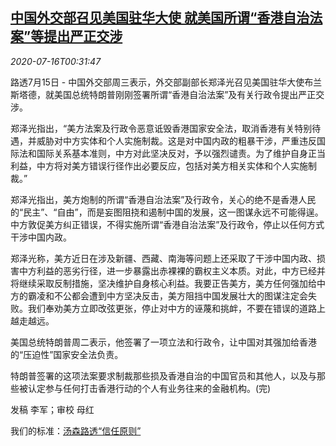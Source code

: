 <!--1594862594000-->
[中国外交部召见美国驻华大使 就美国所谓“香港自治法案”等提出严正交涉](https://cn.reuters.com/article/china-usa-ambassador-0715-wedn-idCNKCS24H01D)
------

<div><i>2020-07-16T00:31:47</i></div><div class="StandardArticleBody_body"><p>路透7月15日 - 中国外交部周三表示，外交部副部长郑泽光召见美国驻华大使布兰斯塔德，就美国总统特朗普刚刚签署所谓“香港自治法案”及有关行政令提出严正交涉。 </p><p>郑泽光指出，“美方法案及行政令恶意诋毁香港国家安全法，取消香港有关特别待遇，并威胁对中方实体和个人实施制裁。这是对中国内政的粗暴干涉，严重违反国际法和国际关系基本准则，中方对此坚决反对，予以强烈谴责。为了维护自身正当利益，中方将对美方错误行径作出必要反应，包括对美方相关实体和个人实施制裁。” </p><p>郑泽光指出，美方炮制的所谓“香港自治法案”及行政令，关心的绝不是香港人民的“民主”、“自由”，而是妄图阻挠和遏制中国的发展，这一图谋永远不可能得逞。中方敦促美方纠正错误，不得实施所谓“香港自治法案”及行政令，停止以任何方式干涉中国内政。 　 </p><p>郑泽光称，美方近日在涉及新疆、西藏、南海等问题上还采取了干涉中国内政、损害中方利益的恶劣行径，进一步暴露出赤裸裸的霸权主义本质。对此，中方已经并将继续采取反制措施，坚决维护自身核心利益。我要正告美方，美方任何强加给中方的霸凌和不公都会遭到中方坚决反击，美方阻挡中国发展壮大的图谋注定会失败。我们奉劝美方立即改弦更张，停止对中方的诬蔑和挑衅，不要在错误的道路上越走越远。 </p><p>美国总统特朗普周二表示，他签署了一项立法和行政令，让中国对其强加给香港的“压迫性”国家安全法负责。 </p><p>特朗普签署的这项法案要求制裁那些损及香港自治的中国官员和其他人，以及与那些被认定参与任何打击香港行动的个人有业务往来的金融机构。(完)  </p><div class="Attribution_container"><div class="Attribution_attribution"><p class="Attribution_content">发稿 李军；审校 母红</p></div></div><div class="StandardArticleBody_trustBadgeContainer"><span class="StandardArticleBody_trustBadgeTitle">我们的标准：</span><span class="trustBadgeUrl"><a href="https://www.thomsonreuters.cn/content/dam/openweb/documents/pdf/china/brochures/about-us-1.pdf">汤森路透“信任原则”</a></span></div></div>
